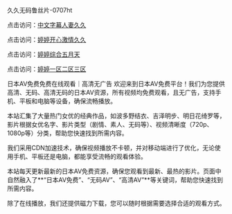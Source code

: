 
久久无码鲁丝片-0707ht


点击访问：<a href="https://rtj-3zo.pages.dev/">中文字幕人妻久久</a>

点击访问：<a href="https://vassv.pages.dev/">婷婷开心激情久久</a>

点击访问：<a href="https://gda-c7m.pages.dev/">婷婷综合五月天</a>

点击访问：<a href="https://gfd-5xg.pages.dev/">婷婷一区二区三区</a>


日本AV免费免费在线观看｜高清无广告
欢迎来到日本AV免费平台！我们为您提供高清、无码、高清无码的日本AV资源，所有视频均免费观看，且无广告，支持手机、平板和电脑等设备，确保流畅播放。

本站汇集了大量热门女优的经典作品，如波多野结衣、吉泽明步、明日花绮罗等，影片根据女优名字、影片类型（剧情、素人、无码等）、视频清晰度（720p、1080p等）分类，帮助您快速找到所需内容。

我们采用CDN加速技术，确保视频播放不卡顿，并对移动端进行了优化，无论使用手机、平板还是电脑，都能享受流畅的观看体验。

本站每天更新最新的日本AV免费资源，确保您观看到最新、最热的影片。页面中自然融入了**“日本AV免费”、“无码AV”、“高清AV”**等关键词，帮助您快速找到所需内容。

除了在线播放，我们还提供磁力下载，您可以随时根据需要选择合适的观看方式。


<span style="display:none;">[Canonical link](https://github.com/vui20250707/vui8 ）</span>
